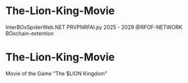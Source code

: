# The-Lion-King-Movie
InterBOxSpiderWeb.NET PRVPNRFAI.py 2025 - 2029 @RFOF-NETWORK BOxchain-extention

# The-Lion-King-Movie
Movie of the Game "The $LION Kingdom"
